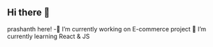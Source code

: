 ## Hi there 👋
prashanth here!
-🔭 I’m currently working on E-commerce project
 🌱 I’m currently learning React & JS


